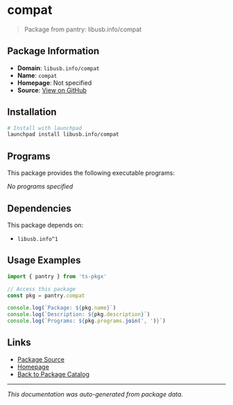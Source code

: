 # compat

> Package from pantry: libusb.info/compat

## Package Information

- **Domain**: `libusb.info/compat`
- **Name**: `compat`
- **Homepage**: Not specified
- **Source**: [View on GitHub](https://github.com/pkgxdev/pantry/tree/main/projects/libusb.info/compat/package.yml)

## Installation

```bash
# Install with launchpad
launchpad install libusb.info/compat
```

## Programs

This package provides the following executable programs:

*No programs specified*

## Dependencies

This package depends on:

- `libusb.info^1`

## Usage Examples

```typescript
import { pantry } from 'ts-pkgx'

// Access this package
const pkg = pantry.compat

console.log(`Package: ${pkg.name}`)
console.log(`Description: ${pkg.description}`)
console.log(`Programs: ${pkg.programs.join(', ')}`)
```

## Links

- [Package Source](https://github.com/pkgxdev/pantry/tree/main/projects/libusb.info/compat/package.yml)
- [Homepage](#)
- [Back to Package Catalog](../../../package-catalog.md)

---

*This documentation was auto-generated from package data.*
